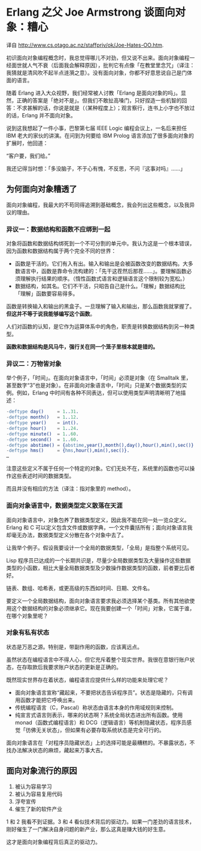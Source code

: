 # Erlang 之父 Joe Armstrong 谈面向对象：糟心

译自 <http://www.cs.otago.ac.nz/staffpriv/ok/Joe-Hates-OO.htm>.

初识面向对象编程概念时，我总觉得哪儿不对劲，但又说不出来。面向对象编程一经面世就人气不衰（后面我会解释原因），批判它有点像「在教堂里念咒」（译注：我猜就是清风吹不起半点涟漪之意）。没有面向对象，你都不好意思说自己是门体面的语言。

随着 Erlang 进入大众视野，我们经常被人讨教「Erlang 是面向对象的吗」。显然，正确的答案是「绝对不是」。但我们不敢扯高嗓门，只好捏造一些机智的回答：不求甚解的话，你说是就是（（某种程度上）；观言察行，连书上小字也不放过的话，Erlang 并不面向对象。

说到这我想起了一件小事，巴黎第七届 IEEE Logic 编程会议上，一名后来担任 IBM 老大的家伙的讲演。在问到为何要给 IBM Prolog 语言添加了很多面向对象的扩展时，他回道：

“客户要，我们给。”

我还记得当时想：「多没脑子，不于心有愧，不反思，不问『这事对吗』……」

## 为何面向对象糟透了

面向对象编程，我最大的不苟同得追溯到基础概念，我会列出这些概念，以及我异议的理由。

### 异议一：数据结构和函数不应绑到一起

对象将函数和数据结构绑死到一个不可分割的单元中。我认为这是一个根本错误，因为函数和数据结构属于两个完全不同的世界：

- 函数是干活的。它们有入有出。输入和输出是会被函数改变的数据结构。大多数语言中，函数是靠命令流构建的：「先干这茬然后那茬……」。要理解函数必须理解执行结果的顺序。（惰性函数式语言和逻辑语言这个限制较为宽松。）
- 数据结构，如其名。它们不干活，只昭告自己是什么。「理解」数据结构比「理解」函数要容易得多。

函数是转换输入和输出的黑盒子。一旦理解了输入和输出，那么函数我就掌握了。**但这并不等于说我能够编写这个函数**。

人们对函数的认知，是它作为运算体系中的角色，职责是转换数据结构到另一种类型。

**函数和数据结构是风马牛，强行关在同一个笼子里根本就是错的。**

### 异议二：万物皆对象

举个例子，「时间」。在面向对象语言中，「时间」必须是对象（在 Smalltalk 里，甚至数字“3”也是对象）。在非面向对象语言中，「时间」只是某个数据类型的实例。例如，Erlang 中时间有各种不同表达，但可以使用类型声明清晰明了地描述：

```erlang
-deftype day()     = 1..31.
-deftype month()   = 1..12.
-deftype year()    = int().
-deftype hour()    = 1..24.
-deftype minute()  = 1..60.
-deftype second()  = 1..60.
-deftype abstime() = {abstime,year(),month(),day(),hour(),min(),sec()}.
-deftype hms()     = {hms,hour(),min(),sec()}.
…
```

注意这些定义不属于任何一个特定的对象。它们无处不在，系统里的函数也可以操作这些表述时间的数据类型。

而且并没有相应的方法（译注：指对象里的 method）。

### 面向对象语言中，数据类型定义散落在天涯

面向对象语言中，对象包养了数据类型定义，因此我不能在同一处一览众定义。Erlang 和 C 可以定义包含文件或数据字典，一个文件囊括所有；面向对象语言我却毫无办法，数据类型定义分散在各个对象中去了。

让我举个例子。假设我要设计一个全局的数据类型，「全局」是指整个系统可见。

Lisp 程序员已达成的一个长期共识是，尽量少全局数据类型及大量操作这些数据类型的小函数，相比大量全局数据类型及少数操作数据类型的函数，前者要比后者好。

链表、数组、哈希表，或更高级的东西如时间、日期、文件名。

要定义一个全局数据结构，面向对象语言要求我必须选择某个基类。所有其他欲使用这个数据结构的对象必须继承它。现在我要创建一个「时间」对象，它属于谁，在哪个对象里呢？

### 对象有私有状态

状态是万恶之源。特别是，带副作用的函数，应该离远点。

虽然状态在编程语言中不得人心，但它充斥着整个现实世界。我很在意银行账户状态，在存取款后我要求账户状态的更新是正确的。

既然现实世界存在着状态，编程语言应提供什么样的功能来处理它呢？

- 面向对象语言宣称“藏起来，不要把状态告诉程序员”。状态是隐藏的，只有调用函数才能把它呼唤出来。
- 传统编程语言（C，Pascal）称状态由语言本身的作用域规则来控制。
- 纯宣言式语言则表示，哪来的状态啊？系统全局状态进出所有函数。使用 monad（函数式编程语言）和 DCG（逻辑语言）等机制隐藏状态，程序员感觉「彷佛无关状态」，但如果有必要存取系统状态是完全可行的。

面向对象语言在「对程序员隐藏状态」上的选择可能是最糟糕的。不暴露状态，不找办法解决状态的麻烦，藏起来万事大吉。

## 面向对象流行的原因

1. 被认为容易学习
2. 被认为容易复用代码
3. 浮夸宣传
4. 催生了新的软件产业

1 和 2 我看不到证据。3 和 4 看似技术背后的驱动力。如果一门差劲的语言技术，刚好催生了一门解决自身问题的新产业，那么这真是赚大钱的好生意。

这才是面向对象编程背后真正的驱动力。
